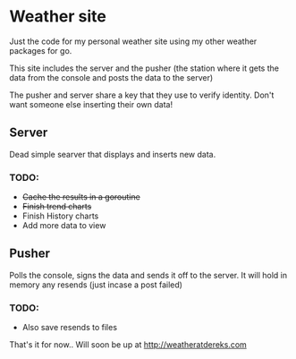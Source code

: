 # Weather site

Just the code for my personal weather site using my other weather packages for go.

This site includes the server and the pusher (the station where it gets the data from the console and posts the data to the server)

The pusher and server share a key that they use to verify identity. Don't want someone else inserting their own data!

## Server

Dead simple searver that displays and inserts new data.

### TODO:
 - ~~Cache the results in a goroutine~~
 - ~~Finish trend charts~~
 - Finish History charts
 - Add more data to view

## Pusher

Polls the console, signs the data and sends it off to the server. It will hold in memory any resends (just incase a post failed)

### TODO:
 - Also save resends to files


That's it for now.. Will soon be up at http://weatheratdereks.com



